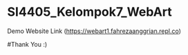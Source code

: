 # SI4405_Kelompok7_WebArt
Demo Website 
Link (https://webart1.fahrezaanggrian.repl.co)

#Thank You :)
